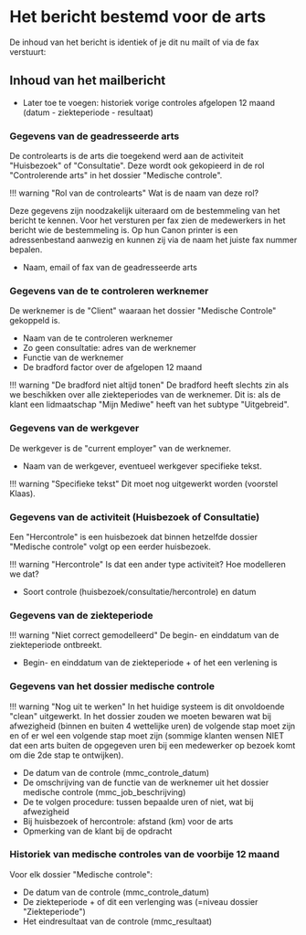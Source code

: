 # Het bericht bestemd voor de arts

De inhoud van het bericht is identiek of je dit nu mailt of via de fax verstuurt:

## Inhoud van het mailbericht 



* Later toe te voegen: historiek vorige controles afgelopen 12 maand (datum - ziekteperiode - resultaat)

### Gegevens van de geadresseerde arts

De controlearts is de arts die toegekend werd aan de activiteit "Huisbezoek" of "Consultatie".
Deze wordt ook gekopieerd in de rol "Controlerende arts" in het dossier "Medische controle".

!!! warning "Rol van de controlearts"
    Wat is de naam van deze rol?

Deze gegevens zijn noodzakelijk uiteraard om de bestemmeling van het bericht te kennen.
Voor het versturen per fax zien de medewerkers in het bericht wie de bestemmeling is.
Op hun Canon printer is een adressenbestand aanwezig en kunnen zij via de naam het juiste fax nummer bepalen.

* Naam, email of fax van de geadresseerde arts

### Gegevens van de te controleren werknemer

De werknemer is de "Client" waaraan het dossier "Medische Controle" gekoppeld is.

* Naam van de te controleren werknemer
* Zo geen consultatie: adres van de werknemer
* Functie van de werknemer
* De bradford factor over de afgelopen 12 maand 

!!! warning "De bradford niet altijd tonen"
    De bradford heeft slechts zin als we beschikken over alle ziekteperiodes van de werknemer.
    Dit is: als de klant een lidmaatschap "Mijn Mediwe" heeft van het subtype "Uitgebreid".
    

### Gegevens van de werkgever

De werkgever is de "current employer" van de werknemer.

* Naam van de werkgever, eventueel werkgever specifieke tekst.

!!! warning "Specifieke tekst"
    Dit moet nog uitgewerkt worden (voorstel Klaas).
     
### Gegevens van de activiteit (Huisbezoek of Consultatie)

Een "Hercontrole" is een huisbezoek dat binnen hetzelfde dossier "Medische controle" volgt op een eerder huisbezoek.

!!! warning "Hercontrole"
    Is dat een ander type activiteit? Hoe modelleren we dat?
    
* Soort controle (huisbezoek/consultatie/hercontrole) en datum

### Gegevens van de ziekteperiode

!!! warning "Niet correct gemodelleerd"
    De begin- en einddatum van de ziekteperiode ontbreekt.
    
* Begin- en einddatum van de ziekteperiode + of het een verlening is
    
### Gegevens van het dossier medische controle

!!! warning "Nog uit te werken"
    In het huidige systeem is dit onvoldoende "clean" uitgewerkt.
    In het dossier zouden we moeten bewaren wat bij afwezigheid (binnen en buiten 4 wettelijke uren) de volgende
    stap moet zijn en of er wel een volgende stap moet zijn (sommige klanten wensen NIET dat een arts buiten de opgegeven uren
    bij een medewerker op bezoek komt om die 2de stap te ontwijken).

* De datum van de controle (mmc_controle_datum)
* De omschrijving van de functie van de werknemer uit het dossier medische controle (mmc_job_beschrijving)
* De te volgen procedure: tussen bepaalde uren of niet, wat bij afwezigheid    
* Bij huisbezoek of hercontrole: afstand (km) voor de arts
* Opmerking van de klant bij de opdracht

### Historiek van medische controles van de voorbije 12 maand

Voor elk dossier "Medische controle":

* De datum van de controle (mmc_controle_datum)
* De ziekteperiode + of dit een verlenging was (=niveau dossier "Ziekteperiode")
* Het eindresultaat van de controle (mmc_resultaat)

